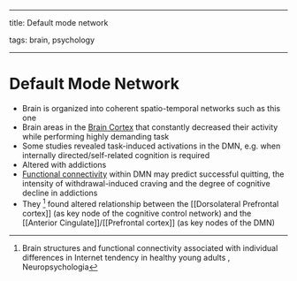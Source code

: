 
---

title: Default mode network

tags: brain, psychology

---

# Default Mode Network
- Brain is organized into coherent spatio-temporal networks such as this one
- Brain areas in the [Brain Cortex](Brain%20Cortex.md) that constantly decreased their activity while performing highly demanding task
- Some studies revealed task-induced activations in the DMN, e.g. when internally directed/self-related cognition is required
- Altered with addictions
- [Functional connectivity](Functional%20Connectivity.md) within DMN may predict successful quitting, the intensity of withdrawal-induced craving and the degree of cognitive decline in addictions
- They [^1] found altered relationship between the [[Dorsolateral Prefrontal cortex]] (as key node of the cognitive control network) and the [[Anterior Cingulate]]/[[Prefrontal cortex]] (as key nodes of the DMN)

[^1]: Brain structures and functional connectivity associated with individual differences in Internet tendency in healthy young adults , Neuropsychologia










